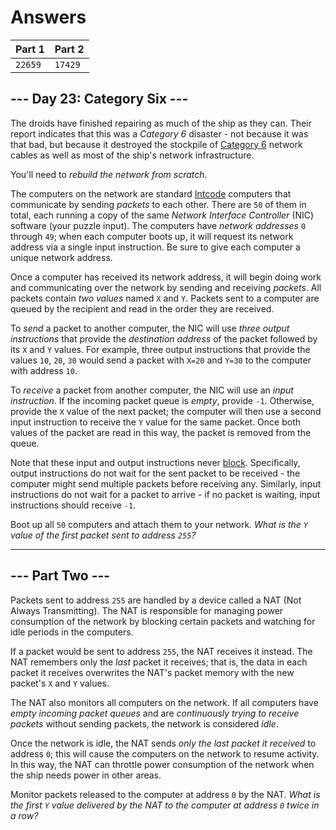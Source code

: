 # Answers

|  Part 1  |  Part 2 |
|----------|---------|
|  `22659` | `17429` |

## --- Day 23: Category Six ---

The droids have finished repairing as much of the ship as they can. Their report indicates that this was a _Category 6_ disaster - not because it was that bad, but because it destroyed the stockpile of [Category 6](https://en.wikipedia.org/wiki/Category_6_cable) network cables as well as most of the ship's network infrastructure.

You'll need to _rebuild the network from scratch_.

The computers on the network are standard [Intcode](https://adventofcode.com/2019/day/9) computers that communicate by sending _packets_ to each other. There are `50` of them in total, each running a copy of the same _Network Interface Controller_ (NIC) software (your puzzle input). The computers have _network addresses_ `0` through `49`; when each computer boots up, it will request its network address via a single input instruction. Be sure to give each computer a unique network address.

Once a computer has received its network address, it will begin doing work and communicating over the network by sending and receiving _packets_. All packets contain _two values_ named `X` and `Y`. Packets sent to a computer are queued by the recipient and read in the order they are received.

To _send_ a packet to another computer, the NIC will use _three output instructions_ that provide the _destination address_ of the packet followed by its `X` and `Y` values. For example, three output instructions that provide the values `10`, `20`, `30` would send a packet with `X=20` and `Y=30` to the computer with address `10`.

To _receive_ a packet from another computer, the NIC will use an _input instruction_. If the incoming packet queue is _empty_, provide `-1`. Otherwise, provide the `X` value of the next packet; the computer will then use a second input instruction to receive the `Y` value for the same packet. Once both values of the packet are read in this way, the packet is removed from the queue.

Note that these input and output instructions never [block](https://en.wikipedia.org/wiki/Blocking_(computing)). Specifically, output instructions do not wait for the sent packet to be received - the computer might send multiple packets before receiving any. Similarly, input instructions do not wait for a packet to arrive - if no packet is waiting, input instructions should receive `-1`.

Boot up all `50` computers and attach them to your network. _What is the `Y` value of the first packet sent to address `255`?_

-----------------

## --- Part Two ---

Packets sent to address `255` are handled by a device called a NAT (Not Always Transmitting). The NAT is responsible for managing power consumption of the network by blocking certain packets and watching for idle periods in the computers.

If a packet would be sent to address `255`, the NAT receives it instead. The NAT remembers only the _last_ packet it receives; that is, the data in each packet it receives overwrites the NAT's packet memory with the new packet's `X` and `Y` values.

The NAT also monitors all computers on the network. If all computers have _empty incoming packet queues_ and are _continuously trying to receive packets_ without sending packets, the network is considered _idle_.

Once the network is idle, the NAT sends _only the last packet it received_ to address `0`; this will cause the computers on the network to resume activity. In this way, the NAT can throttle power consumption of the network when the ship needs power in other areas.

Monitor packets released to the computer at address `0` by the NAT. _What is the first `Y` value delivered by the NAT to the computer at address `0` twice in a row?_
